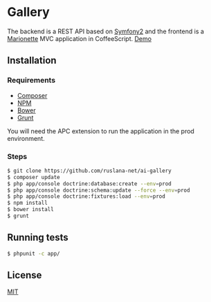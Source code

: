 # Gallery

The backend is a REST API based on [Symfony2](http://symfony.com)
and the frontend is a [Marionette](http://marionettejs.com) MVC application in CoffeeScript.
[Demo](http://gallery.aicrm.ru/)

## Installation

### Requirements

- [Composer](https://getcomposer.org/download)
- [NPM](https://www.npmjs.org)
- [Bower](http://bower.io)
- [Grunt](http://gruntjs.com)

You will need the APC extension to run the application in the prod environment.

### Steps

```bash
$ git clone https://github.com/ruslana-net/ai-gallery
$ composer update
$ php app/console doctrine:database:create --env=prod
$ php app/console doctrine:schema:update --force --env=prod
$ php app/console doctrine:fixtures:load --env=prod
$ npm install
$ bower install
$ grunt
```

## Running tests

```bash
$ phpunit -c app/
```

## License

[MIT](https://github.com/ruslana-net/ai-gallery/blob/master/LICENSE)